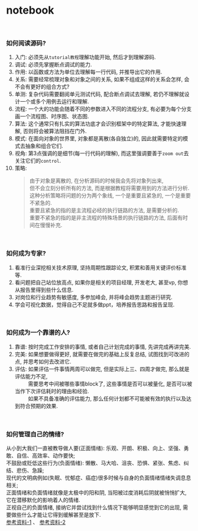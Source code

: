 # notebook

&nbsp;  
### 如何阅读源码?  
1. 入门: 必须先从`tutorial教程`理解功能开始, 然后才到理解源码.  
2. 调试: 必须先掌握断点调试的能力.
3. 作用: 以函数或方法为单位去理解每一行代码, 并推导出它的作用.  
4. 关系: 需要经常梳理对象和对象之间的关系, 如果不组成这样的关系会怎样, 会不会有更好的组合方式?  
5. 单测: 复杂代码需要翻阅单元测试代码, 配合断点调试去理解, 若仍不理解就设计一个或多个用例去运行和理解.  
6. 流程: 一个大的功能会随着不同的参数进入不同的流程分支, 有必要为每个分支画一个流程图、时序图、状态图.  
7. 算法: 这个通常只有扎实的算法功底才会识别框架中的特定算法, 才能快速理解, 否则将会被算法阻挡在门外.  
8. 模式: 在面向对象的世界里, 对象都是离散(各自独立)的, 因此就需要特定的模式去抽象和组合它们.  
9. 视角: 第3点强调的是细节(每一行代码的理解), 而这里强调要善于`zoom out`去关注它们的`control`.  
10. 策略: 
    > 由于对象是离散的, 在分析源码的时候我会先将对象列出来,   
    > 但不会立刻分析所有的方法, 而是根据教程将需要用到的方法进行分析.  
    > 这种分析策略将问题的分为两个象线, 一个是重要且紧急的, 一个是重要不紧急的.  
    > 重要且紧急的指的是主流程必经的执行链路的方法, 是需要分析的.  
    > 重要不紧急的指的是非主流程的特殊场景的执行链路的方法, 后面有时间在慢慢补充.  

&nbsp;  
### 如何成为专家?  
1. 看准行业深挖相关技术原理, 坚持周期性跟踪论文, 积累和善用关键评价标准等.   
2. 看问题把自己站位放高点, 如果你是相关的项目经理, 开发老大, 甚至vp, 你想从报告里得到些什么信息.  
3. 对岗位和行业趋势有敏感度, 多参加峰会, 并将峰会趋势主题进行研究.  
4. 学会可视化数据，觉得自己不足就多做ppt，培养报告思路和报告呈现.  


&nbsp;  
### 如何成为一个靠谱的人?  
1. 靠谱: 按时完成工作安排的事情, 或者自己计划完成的事情, 先讲完成再讲完美.  
2. 完美: 如果想要做得更好, 就需要在做完的基础上反复总结, 试图找到可改进的点, 并思考如何去改进它.  
3. 评估: 如果评估一件事情两周可以做完, 但是实际上三、四周才做完, 那么就是评估能力不足,   
   &nbsp; &nbsp; &nbsp; &nbsp; &nbsp;需要思考中间被哪些事情block了, 这些事情是否可以被量化, 是否可以被当作下次评估耗时的理由和经验.   
   &nbsp; &nbsp; &nbsp; &nbsp; &nbsp;如果不具备准确的评估能力, 那么任何计划都不可能被有效的执行以及达到符合预期的效果.  


&nbsp;  
### 如何管理自己的情绪?  
从小到大我们一直被教导做人要(正面情绪): 乐观、开朗、积极、向上、坚强、勇敢、自信、高效率、动作要快;     
不鼓励或贬低这些行为(负面情绪): 懒散、马大哈、沮丧、恐惧、紧张、焦虑、纠结、悲伤、急躁;     
现代的文明病例如(失眠、忧郁症、癌症)很多时候与自身的负面情绪情绪失调息息相关;     
正面情绪和负面情绪就像是太极中的阳和阴, 当阳被过度消耗后阴就被悄悄扩大, 它在潜移默化的影响着人的情绪.  
正视自己的负面情绪, 接纳它并尝试找到什么情况下能够明显感觉到它的出现, 需要做些什么才能让它得到缓解甚至是放下.  
[参考资料-1](https://youtu.be/Ueoyveyz5LU?t=933) 、 [参考资料-2](https://www.youtube.com/watch?v=ygA-6CaH6Qg)  

